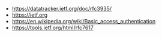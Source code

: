 - https://datatracker.ietf.org/doc/rfc3935/
- https://ietf.org
- https://en.wikipedia.org/wiki/Basic_access_authentication
- https://tools.ietf.org/html/rfc7617
